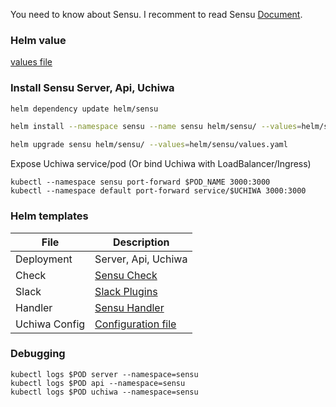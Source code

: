 You need to know about Sensu. 
I recomment to read Sensu [Document](https://docs.sensu.io/).


### Helm value

[values file](./values.yaml)

### Install Sensu Server, Api, Uchiwa

```bash
helm dependency update helm/sensu

helm install --namespace sensu --name sensu helm/sensu/ --values=helm/sensu/values.yaml  --debug

helm upgrade sensu helm/sensu/ --values=helm/sensu/values.yaml
```
Expose Uchiwa service/pod (Or bind Uchiwa with LoadBalancer/Ingress)


```
kubectl --namespace sensu port-forward $POD_NAME 3000:3000
kubectl --namespace default port-forward service/$UCHIWA 3000:3000
```

### Helm templates

| File | Description |
| ------| -----------|
|Deployment | Server, Api, Uchiwa []() |
|Check | [Sensu Check](https://docs.sensu.io/sensu-core/1.6/reference/checks/#check-token-substitution) |
|Slack |[Slack Plugins](https://github.com/sensu-plugins/sensu-plugins-slack) |
|Handler | [Sensu Handler](https://docs.sensu.io/sensu-core/1.6/reference/handlers/#keepalive) |
|Uchiwa Config | [Configuration file](https://docs.sensu.io/uchiwa/1.0/getting-started/configuration/#configuration-load-order) |


### Debugging
```
kubectl logs $POD server --namespace=sensu
kubectl logs $POD api --namespace=sensu
kubectl logs $POD uchiwa --namespace=sensu
```